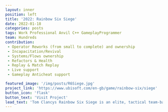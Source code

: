 ```yaml
---
layout: inner
position: left
title: '2022: Rainbow Six Siege'
date: 2022-01-18
categories: posts
tags: Work Professional Anvil C++ GameplayProgrammer
team: Hundreds
contribution: 
 - Operator Reworks (from small to complete) and ownership
 - Incapacitation/Revival
 - Systems/Flows ownership
 - Refactors & Health
 - Replay & Match Replay
 - Live support
 - Gameplay Anticheat support

featured_image: '/img/posts/R6Siege.jpg'
project_link: 'https://www.ubisoft.com/en-gb/game/rainbow-six/siege'
button_icon: 'flask'
button_text: 'Visit Project'
lead_text: 'Tom Clancys Rainbow Six Siege is an elite, tactical team-based shooter where superior planning and execution triumph'
---
```

